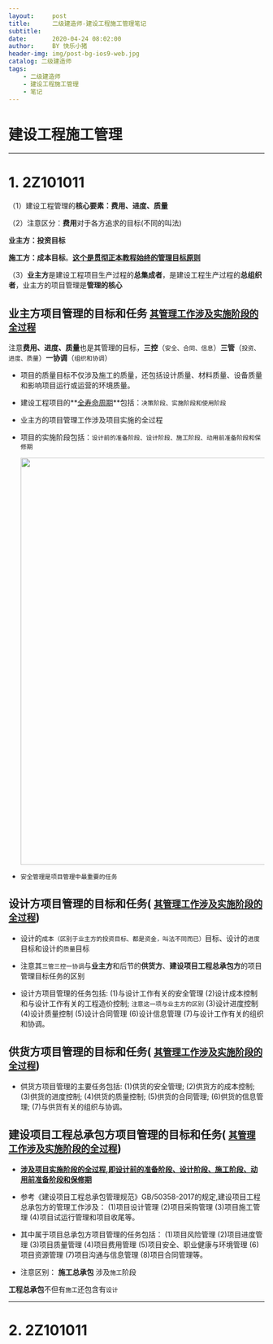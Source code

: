```yaml
---
layout:     post
title:      二级建造师-建设工程施工管理笔记 
subtitle:   
date:       2020-04-24 08:02:00
author:     BY 快乐小猪
header-img: img/post-bg-ios9-web.jpg
catalog: 二级建造师
tags:
    - 二级建造师
    - 建设工程施工管理
    - 笔记 
---
```

# 建设工程施工管理  

---

# 1. 2Z101011

（1）建设工程管理的**核心要素：费用、进度、质量**

（2）注意区分：**费用**对于各方追求的目标(不同的叫法)

**业主方：投资目标**   

**施工方：成本目标**。<u>**这个是贯彻正本教程始终的管理目标原则**</u>

（3）**业主方**是建设工程项目生产过程的**总集成者**，是建设工程生产过程的**总组织者**，业主方的项目管理是**管理的核心**

## 业主方项目管理的目标和任务 <u>**`其管理工作涉及实施阶段的全过程`**</u>



注意**费用、进度、质量**也是其管理的目标，**三控**（`安全、合同、信息`）**三管**（`投资、进度、质量`）**一协调**（`组织和协调`）

* 项目的质量目标不仅涉及施工的质量，还包括设计质量、材料质量、设备质量和影响项目运行或运营的环境质量。

* 建设工程项目的**<u>全寿命周期</u>**包括：`决策阶段、实施阶段和使用阶段`

* 业主方的项目管理工作涉及项目实施的全过程 

* 项目的实施阶段包括：`设计前的准备阶段、设计阶段、施工阶段、动用前准备阶段和保修期`

  <img src="D:\SystemFiles\Documents\二级建造师\images\2z101000\建筑工程项目的决策阶段和实施阶段.png"  style="width:800px" style="height:200px"/> 

* `安全管理是项目管理中最重要的任务`

## 设计方项目管理的目标和任务( <u>**`其管理工作涉及实施阶段的全过程`**</u>)

* 设计的`成本（区别于业主方的投资目标、都是资金，叫法不同而已）`目标、设计的`进度`目标和设计的`质量`目标

* 注意其`三管三控一协调`与**业主方**和后节的**供货方**、**建设项目工程总承包方**的项目管理目标任务的区别



* 设计方项目管理的任务包括:
  (1)与设计工作有关的安全管理
  (2)设计成本控制和与设计工作有关的工程造价控制;  `注意这一项与业主方的区别`
  (3)设计进度控制
  (4)设计质量控制
  (5)设计合同管理
  (6)设计信息管理
  (7)与设计工作有关的组织和协调。

## 供货方项目管理的目标和任务( <u>**`其管理工作涉及实施阶段的全过程`**</u>)

* 供货方项目管理的主要任务包括:
(1)供货的安全管理;
(2)供货方的成本控制;
(3)供货的进度控制;
(4)供货的质量控制;
(5)供货的合同管理;
(6)供货的信息管理;
(7)与供货有关的组织与协调。

## 建设项目工程总承包方项目管理的目标和任务( <u>**`其管理工作涉及实施阶段的全过程`**</u>)

* **<u>涉及项目实施阶段的全过程,即设计前的准备阶段、设计阶段、施工阶段、动用前准备阶段和保修期</u>**

* 参考《建设项目工程总承包管理规范》GB/50358-2017的规定,建设项目工程总承包方的管理工作涉及：
  (1)项目设计管理
  (2)项目采购管理
  (3)项目施工管理
  (4)项目试运行管理和项目收尾等。

* 其中属于项目总承包方项目管理的任务包括：
  (1)项目风险管理
  (2)项目进度管理
  (3)项目质量管理
  (4)项目费用管理
  (5)项目安全、职业健康与环境管理
  (6)项目资源管理
  (7)项目沟通与信息管理
  (8)项目合同管理等。

* 注意区别：  **施工总承包** 涉及`施工`阶段

​                                   **工程总承包**不但有`施工`还包含有`设计`

---

# 2. 2Z101011



